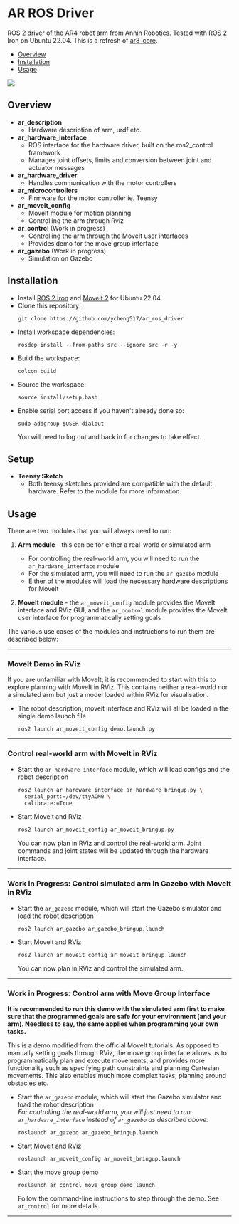 # AR ROS Driver

ROS 2 driver of the AR4 robot arm from Annin Robotics. Tested with ROS 2 Iron on Ubuntu 22.04. This is a refresh of [ar3_core](https://github.com/ongdexter/ar3_core).

- [Overview](#Overview)
- [Installation](#Installation)
- [Usage](#Usage)

[![](http://img.youtube.com/vi/6D4vdhJlLsQ/0.jpg)](http://www.youtube.com/watch?v=6D4vdhJlLsQ "AR3 with ROS and MoveIt")

## Overview

- **ar_description**
  - Hardware description of arm, urdf etc.
- **ar_hardware_interface**
  - ROS interface for the hardware driver, built on the ros2_control framework
  - Manages joint offsets, limits and conversion between joint and actuator messages
- **ar_hardware_driver**
  - Handles communication with the motor controllers
- **ar_microcontrollers**
  - Firmware for the motor controller ie. Teensy
- **ar_moveit_config**
  - MoveIt module for motion planning
  - Controlling the arm through Rviz
- **ar_control** (Work in progress)
  - Controlling the arm through the MoveIt user interfaces
  - Provides demo for the move group interface
- **ar_gazebo** (Work in progress)
  - Simulation on Gazebo

## Installation

- Install [ROS 2 Iron](https://docs.ros.org/en/iron/Installation.html) and [MoveIt 2](https://moveit.ros.org/install-moveit2/binary/) for Ubuntu 22.04
- Clone this repository:
  ```
  git clone https://github.com/ycheng517/ar_ros_driver
  ```
- Install workspace dependencies:
  ```
  rosdep install --from-paths src --ignore-src -r -y
  ```
- Build the workspace:
  ```
  colcon build
  ```
- Source the workspace:
  ```
  source install/setup.bash
  ```
- Enable serial port access if you haven't already done so:
  ```
  sudo addgroup $USER dialout
  ```
  You will need to log out and back in for changes to take effect.

## Setup

- **Teensy Sketch**
  - Both teensy sketches provided are compatible with the default hardware. Refer to the module for more information.

## Usage

There are two modules that you will always need to run:

1. **Arm module** - this can be for either a real-world or simulated arm

   - For controlling the real-world arm, you will need to run the `ar_hardware_interface` module
   - For the simulated arm, you will need to run the `ar_gazebo` module
   - Either of the modules will load the necessary hardware descriptions for MoveIt

2. **MoveIt module** - the `ar_moveit_config` module provides the MoveIt interface and RViz GUI, and the `ar_control` module provides the MoveIt user interface for programmatically setting goals

The various use cases of the modules and instructions to run them are described below:

---

### MoveIt Demo in RViz

If you are unfamiliar with MoveIt, it is recommended to start with this to explore planning with MoveIt in RViz. This contains neither a real-world nor a simulated arm but just a model loaded within RViz for visualisation.

- The robot description, moveit interface and RViz will all be loaded in the single demo launch file
  ```
  ros2 launch ar_moveit_config demo.launch.py
  ```

---

### Control real-world arm with MoveIt in RViz

- Start the `ar_hardware_interface` module, which will load configs and the robot description

  ```bash
  ros2 launch ar_hardware_interface ar_hardware_bringup.py \
    serial_port:=/dev/ttyACM0 \
    calibrate:=True
  ```

- Start MoveIt and RViz

  ```bash
  ros2 launch ar_moveit_config ar_moveit_bringup.py
  ```

  You can now plan in RViz and control the real-world arm. Joint commands and joint states will be updated through the hardware interface.

---

### Work in Progress: Control simulated arm in Gazebo with MoveIt in RViz

- Start the `ar_gazebo` module, which will start the Gazebo simulator and load the robot description
  ```
  ros2 launch ar_gazebo ar_gazebo_bringup.launch
  ```
- Start Moveit and RViz
  ```
  ros2 launch ar_moveit_config ar_moveit_bringup.launch
  ```
  You can now plan in RViz and control the simulated arm.

---

### Work in Progress: Control arm with Move Group Interface

**It is recommended to run this demo with the simulated arm first to make sure that the programmed goals are safe for your environment (and your arm). Needless to say, the same applies when programming your own tasks.**

This is a demo modified from the official MoveIt tutorials. As opposed to manually setting goals through RViz, the move group interface allows us to programmatically plan and execute movements, and provides more functionality such as specifying path constraints and planning Cartesian movements. This also enables much more complex tasks, planning around obstacles etc.

- Start the `ar_gazebo` module, which will start the Gazebo simulator and load the robot description  
  _For controlling the real-world arm, you will just need to run `ar_hardware_interface` instead of `ar_gazebo` as described above._
  ```
  roslaunch ar_gazebo ar_gazebo_bringup.launch
  ```
- Start Moveit and RViz
  ```
  roslaunch ar_moveit_config ar_moveit_bringup.launch
  ```
- Start the move group demo
  ```
  roslaunch ar_control move_group_demo.launch
  ```
  Follow the command-line instructions to step through the demo. See `ar_control` for more details.

---
